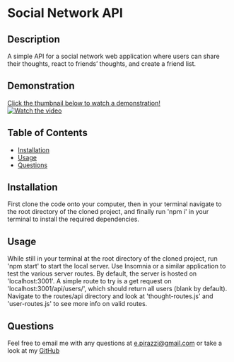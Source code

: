 # Social Network API

## Description
A simple API for a social network web application where users can share their thoughts, react to friends’ thoughts, and create a friend list.

## Demonstration
[Click the thumbnail below to watch a demonstration!](https://www.youtube.com/watch?v=qKqf2yAjdSk)  
[![Watch the video](https://img.youtube.com/vi/qKqf2yAjdSk/0.jpg)](https://www.youtube.com/watch?v=qKqf2yAjdSk)

## Table of Contents
- [Installation](#installation)
- [Usage](#usage)
- [Questions](#questions)

## Installation
First clone the code onto your computer, then in your terminal navigate to the root directory of the cloned project, and finally run 'npm i' in your terminal to install the required dependencies.

## Usage
While still in your terminal at the root directory of the cloned project, run 'npm start' to start the local server. Use Insomnia or a similar application to test the various server routes. By default, the server is hosted on 'localhost:3001'. A simple route to try is a get request on 'localhost:3001/api/users/', which should return all users (blank by default). Navigate to the routes/api directory and look at 'thought-routes.js' and 'user-routes.js' to see more info on valid routes.

## Questions
Feel free to email me with any questions at e.pirazzi@gmail.com or take a look at my [GitHub](https://github.com/Qlaub)
